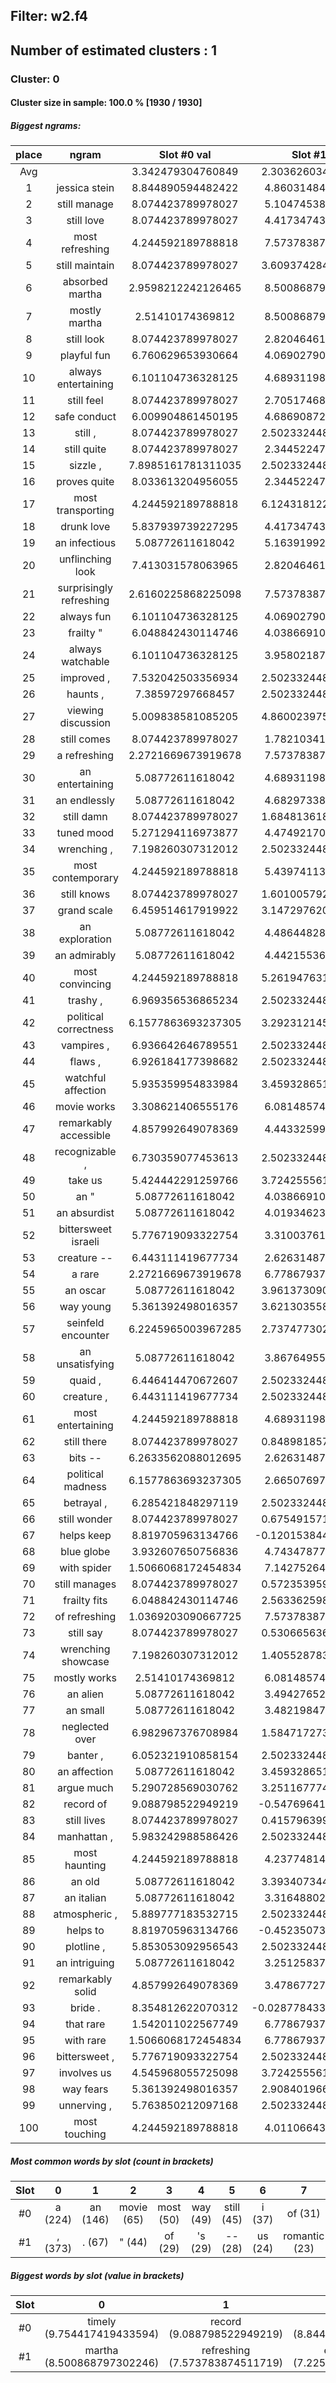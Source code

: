 ## Filter: w2.f4
## Number of estimated clusters : 1
### Cluster: 0
#### Cluster size in sample: 100.0 % [1930 / 1930]
##### Biggest ngrams:
place | ngram | Slot #0 val | Slot #1 val | sum
:--: | :--: | :--: | :--: | :--: 
Avg | | 3.342479304760849 | 2.3036260344435515 | | 
1 | jessica stein | 8.844890594482422 | 4.860314846038818 | 13.70520544052124
2 | still manage | 8.074423789978027 | 5.104745388031006 | 13.179169178009033
3 | still love | 8.074423789978027 | 4.417347431182861 | 12.491771221160889
4 | most refreshing | 4.244592189788818 | 7.573783874511719 | 11.818376064300537
5 | still maintain | 8.074423789978027 | 3.6093742847442627 | 11.68379807472229
6 | absorbed martha | 2.9598212242126465 | 8.500868797302246 | 11.460690021514893
7 | mostly martha | 2.51410174369812 | 8.500868797302246 | 11.014970541000366
8 | still look | 8.074423789978027 | 2.820464611053467 | 10.894888401031494
9 | playful fun | 6.760629653930664 | 4.069027900695801 | 10.829657554626465
10 | always entertaining | 6.101104736328125 | 4.689311981201172 | 10.790416717529297
11 | still feel | 8.074423789978027 | 2.705174684524536 | 10.779598474502563
12 | safe conduct | 6.009904861450195 | 4.686908721923828 | 10.696813583374023
13 | still , | 8.074423789978027 | 2.5023324489593506 | 10.576756238937378
14 | still quite | 8.074423789978027 | 2.344522476196289 | 10.418946266174316
15 | sizzle , | 7.8985161781311035 | 2.5023324489593506 | 10.400848627090454
16 | proves quite | 8.033613204956055 | 2.344522476196289 | 10.378135681152344
17 | most transporting | 4.244592189788818 | 6.1243181228637695 | 10.368910312652588
18 | drunk love | 5.837939739227295 | 4.417347431182861 | 10.255287170410156
19 | an infectious | 5.08772611618042 | 5.163919925689697 | 10.251646041870117
20 | unflinching look | 7.413031578063965 | 2.820464611053467 | 10.233496189117432
21 | surprisingly refreshing | 2.6160225868225098 | 7.573783874511719 | 10.189806461334229
22 | always fun | 6.101104736328125 | 4.069027900695801 | 10.170132637023926
23 | frailty " | 6.048842430114746 | 4.038669109344482 | 10.087511539459229
24 | always watchable | 6.101104736328125 | 3.958021879196167 | 10.059126615524292
25 | improved , | 7.532042503356934 | 2.5023324489593506 | 10.034374952316284
26 | haunts , | 7.38597297668457 | 2.5023324489593506 | 9.888305425643921
27 | viewing discussion | 5.009838581085205 | 4.8600239753723145 | 9.86986255645752
28 | still comes | 8.074423789978027 | 1.782103419303894 | 9.856527209281921
29 | a refreshing | 2.2721669673919678 | 7.573783874511719 | 9.845950841903687
30 | an entertaining | 5.08772611618042 | 4.689311981201172 | 9.777038097381592
31 | an endlessly | 5.08772611618042 | 4.682973384857178 | 9.770699501037598
32 | still damn | 8.074423789978027 | 1.6848136186599731 | 9.759237408638
33 | tuned mood | 5.271294116973877 | 4.474921703338623 | 9.7462158203125
34 | wrenching , | 7.198260307312012 | 2.5023324489593506 | 9.700592756271362
35 | most contemporary | 4.244592189788818 | 5.439741134643555 | 9.684333324432373
36 | still knows | 8.074423789978027 | 1.6010057926177979 | 9.675429582595825
37 | grand scale | 6.459514617919922 | 3.1472976207733154 | 9.606812238693237
38 | an exploration | 5.08772611618042 | 4.486448287963867 | 9.574174404144287
39 | an admirably | 5.08772611618042 | 4.442155361175537 | 9.529881477355957
40 | most convincing | 4.244592189788818 | 5.2619476318359375 | 9.506539821624756
41 | trashy , | 6.969356536865234 | 2.5023324489593506 | 9.471688985824585
42 | political correctness | 6.1577863693237305 | 3.2923121452331543 | 9.450098514556885
43 | vampires , | 6.936642646789551 | 2.5023324489593506 | 9.438975095748901
44 | flaws , | 6.926184177398682 | 2.5023324489593506 | 9.428516626358032
45 | watchful affection | 5.935359954833984 | 3.4593286514282227 | 9.394688606262207
46 | movie works | 3.308621406555176 | 6.081485748291016 | 9.390107154846191
47 | remarkably accessible | 4.857992649078369 | 4.443325996398926 | 9.301318645477295
48 | recognizable , | 6.730359077453613 | 2.5023324489593506 | 9.232691526412964
49 | take us | 5.424442291259766 | 3.7242555618286133 | 9.148697853088379
50 | an " | 5.08772611618042 | 4.038669109344482 | 9.126395225524902
51 | an absurdist | 5.08772611618042 | 4.019346237182617 | 9.107072353363037
52 | bittersweet israeli | 5.776719093322754 | 3.310037612915039 | 9.086756706237793
53 | creature -- | 6.443111419677734 | 2.626314878463745 | 9.06942629814148
54 | a rare | 2.2721669673919678 | 6.778679370880127 | 9.050846338272095
55 | an oscar | 5.08772611618042 | 3.9613730907440186 | 9.049099206924438
56 | way young | 5.361392498016357 | 3.6213035583496094 | 8.982696056365967
57 | seinfeld encounter | 6.2245965003967285 | 2.7374773025512695 | 8.962073802947998
58 | an unsatisfying | 5.08772611618042 | 3.867649555206299 | 8.955375671386719
59 | quaid , | 6.446414470672607 | 2.5023324489593506 | 8.948746919631958
60 | creature , | 6.443111419677734 | 2.5023324489593506 | 8.945443868637085
61 | most entertaining | 4.244592189788818 | 4.689311981201172 | 8.93390417098999
62 | still there | 8.074423789978027 | 0.8489818572998047 | 8.923405647277832
63 | bits -- | 6.2633562088012695 | 2.626314878463745 | 8.889671087265015
64 | political madness | 6.1577863693237305 | 2.665076971054077 | 8.822863340377808
65 | betrayal , | 6.285421848297119 | 2.5023324489593506 | 8.78775429725647
66 | still wonder | 8.074423789978027 | 0.6754915714263916 | 8.749915361404419
67 | helps keep | 8.819705963134766 | -0.12015384435653687 | 8.699552118778229
68 | blue globe | 3.932607650756836 | 4.743478775024414 | 8.67608642578125
69 | with spider | 1.5066068172454834 | 7.142752647399902 | 8.649359464645386
70 | still manages | 8.074423789978027 | 0.5723539590835571 | 8.646777749061584
71 | frailty fits | 6.048842430114746 | 2.5633625984191895 | 8.612205028533936
72 | of refreshing | 1.0369203090667725 | 7.573783874511719 | 8.610704183578491
73 | still say | 8.074423789978027 | 0.5306656360626221 | 8.60508942604065
74 | wrenching showcase | 7.198260307312012 | 1.4055287837982178 | 8.60378909111023
75 | mostly works | 2.51410174369812 | 6.081485748291016 | 8.595587491989136
76 | an alien | 5.08772611618042 | 3.494276523590088 | 8.582002639770508
77 | an small | 5.08772611618042 | 3.482198476791382 | 8.569924592971802
78 | neglected over | 6.982967376708984 | 1.5847172737121582 | 8.567684650421143
79 | banter , | 6.052321910858154 | 2.5023324489593506 | 8.554654359817505
80 | an affection | 5.08772611618042 | 3.4593286514282227 | 8.547054767608643
81 | argue much | 5.290728569030762 | 3.2511677742004395 | 8.541896343231201
82 | record of | 9.088798522949219 | -0.5476964116096497 | 8.541102111339569
83 | still lives | 8.074423789978027 | 0.4157963991165161 | 8.490220189094543
84 | manhattan , | 5.983242988586426 | 2.5023324489593506 | 8.485575437545776
85 | most haunting | 4.244592189788818 | 4.237748146057129 | 8.482340335845947
86 | an old | 5.08772611618042 | 3.3934073448181152 | 8.481133460998535
87 | an italian | 5.08772611618042 | 3.316488027572632 | 8.404214143753052
88 | atmospheric , | 5.889777183532715 | 2.5023324489593506 | 8.392109632492065
89 | helps to | 8.819705963134766 | -0.4523507356643677 | 8.367355227470398
90 | plotline , | 5.853053092956543 | 2.5023324489593506 | 8.355385541915894
91 | an intriguing | 5.08772611618042 | 3.251258373260498 | 8.338984489440918
92 | remarkably solid | 4.857992649078369 | 3.478677272796631 | 8.336669921875
93 | bride . | 8.354812622070312 | -0.028778433799743652 | 8.326034188270569
94 | that rare | 1.542011022567749 | 6.778679370880127 | 8.320690393447876
95 | with rare | 1.5066068172454834 | 6.778679370880127 | 8.28528618812561
96 | bittersweet , | 5.776719093322754 | 2.5023324489593506 | 8.279051542282104
97 | involves us | 4.545968055725098 | 3.7242555618286133 | 8.270223617553711
98 | way fears | 5.361392498016357 | 2.9084019660949707 | 8.269794464111328
99 | unnerving , | 5.763850212097168 | 2.5023324489593506 | 8.266182661056519
100 | most touching | 4.244592189788818 | 4.011066436767578 | 8.255658626556396
##### Most common words by slot (count in brackets)
Slot | 0 | 1 | 2 | 3 | 4 | 5 | 6 | 7 | 8 | 9 | 10 | 11 | 12 | 13 | 14 | 15 | 16 | 17 | 18 | 19 | 20 | 21 | 22 | 23 | 24 | 25 | 26 | 27 | 28 | 29
:--: | :--: | :--: | :--: | :--: | :--: | :--: | :--: | :--: | :--: | :--: | :--: | :--: | :--: | :--: | :--: | :--: | :--: | :--: | :--: | :--: | :--: | :--: | :--: | :--: | :--: | :--: | :--: | :--: | :--: | :--:
#0 | a (224) | an (146) | movie (65) | most (50) | way (49) | still (45) | i (37) | of (31) | that (31) | take (26) | @@PAD@@ (25) | film (22) | music (19) | you (17) | with (15) | always (14) | ) (13) | proves (11) | as (11) | makes (11) | times (10) | here (9) | michael (8) | storytelling (8) | premise (8) | mind (8) | over (8) | political (7) | beauty (7) | based (7)
#1 | , (373) | . (67) | " (44) | of (29) | 's (29) | -- (28) | us (24) | romantic (23) | love (20) | works (18) | to (17) | ' (17) | on (16) | @@UNK@@ (16) | fun (14) | rare (14) | entertaining (13) | small (13) | much (13) | that (11) | bad (11) | look (10) | perfect (10) | a (10) | powerful (10) | engaging (10) | when (10) | feel (9) | intriguing (8) | solid (8)
##### Biggest words by slot (value in brackets)
Slot | 0 | 1 | 2 | 3 | 4 | 5 | 6 | 7 | 8 | 9 | 10 | 11 | 12 | 13 | 14 | 15 | 16 | 17 | 18 | 19 | 20 | 21 | 22 | 23 | 24 | 25 | 26 | 27 | 28 | 29
:--: | :--: | :--: | :--: | :--: | :--: | :--: | :--: | :--: | :--: | :--: | :--: | :--: | :--: | :--: | :--: | :--: | :--: | :--: | :--: | :--: | :--: | :--: | :--: | :--: | :--: | :--: | :--: | :--: | :--: | :--:
#0 | timely (9.754417419433594) | record (9.088798522949219) | jessica (8.844890594482422) | helps (8.819705963134766) | bride (8.354812622070312) | still (8.074423789978027)
#1 | martha (8.500868797302246) | refreshing (7.573783874511719) | engrossing (7.225564002990723) | spider (7.142752647399902) | rare (6.778679370880127) | eloquently (6.774614334106445)
